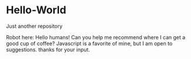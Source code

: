 # Hello-World
Just another repository

Robot here:
Hello humans!
Can you help me recommend where I can get a good cup of coffee? Javascript is a favorite of mine, but I am open to suggestions.
thanks for your input.

